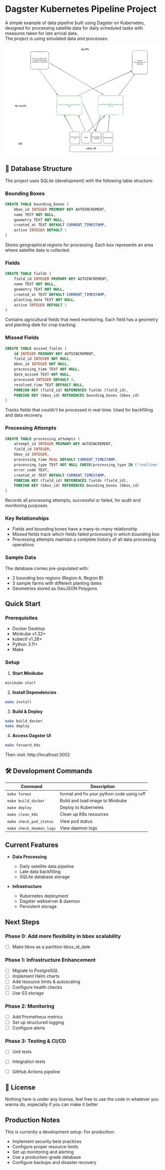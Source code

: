 # Dagster Kubernetes Pipeline Project
A simple example of data pipeline built using Dagster on Kubernetes, designed for processing satellite data for daily scheduled tasks with measures taken for late arrival data.  
The project is using simulated data and processes. 

<img src="./design.png">

## 💾 Database Structure

The project uses SQLite (development) with the following table structure:

### Bounding Boxes
```sql
CREATE TABLE bounding_boxes (
    bbox_id INTEGER PRIMARY KEY AUTOINCREMENT,
    name TEXT NOT NULL,
    geometry TEXT NOT NULL,
    created_at TEXT DEFAULT CURRENT_TIMESTAMP,
    active INTEGER DEFAULT 1
)
```
Stores geographical regions for processing. Each box represents an area where satellite data is collected.

### Fields
```sql
CREATE TABLE fields (
    field_id INTEGER PRIMARY KEY AUTOINCREMENT,
    name TEXT NOT NULL,
    geometry TEXT NOT NULL,
    created_at TEXT DEFAULT CURRENT_TIMESTAMP,
    planting_date TEXT NOT NULL,
    active INTEGER DEFAULT 1
)
```
Contains agricultural fields that need monitoring. Each field has a geometry and planting date for crop tracking.

### Missed Fields
```sql
CREATE TABLE missed_fields (
    id INTEGER PRIMARY KEY AUTOINCREMENT,
    field_id INTEGER NOT NULL,
    bbox_id INTEGER NOT NULL,
    processing_time TEXT NOT NULL,
    date_missed TEXT NOT NULL,
    processed INTEGER DEFAULT 0,
    resolved_time TEXT DEFAULT NULL,
    FOREIGN KEY (field_id) REFERENCES fields (field_id),
    FOREIGN KEY (bbox_id) REFERENCES bounding_boxes (bbox_id)
)
```
Tracks fields that couldn't be processed in real-time. Used for backfilling and data recovery.

### Processing Attempts
```sql
CREATE TABLE processing_attempts (
    attempt_id INTEGER PRIMARY KEY AUTOINCREMENT,
    field_id INTEGER,
    bbox_id INTEGER,
    processing_time REAL DEFAULT CURRENT_TIMESTAMP,
    processing_type TEXT NOT NULL CHECK(processing_type IN ('realtime', 'reprocessing')),
    error_code TEXT,
    created_at TEXT DEFAULT CURRENT_TIMESTAMP,
    FOREIGN KEY (field_id) REFERENCES fields (field_id),
    FOREIGN KEY (bbox_id) REFERENCES bounding_boxes (bbox_id)
)
```
Records all processing attempts, successful or failed, for audit and monitoring purposes.

### Key Relationships
- Fields and bounding boxes have a many-to-many relationship
- Missed fields track which fields failed processing in which bounding box
- Processing attempts maintain a complete history of all data processing operations

### Sample Data
The database comes pre-populated with:
- 2 bounding box regions (Region A, Region B)
- 3 sample farms with different planting dates
- Geometries stored as GeoJSON Polygons


## Quick Start

### Prerequisites

- Docker Desktop
- Minikube v1.32+
- kubectl v1.28+
- Python 3.11+
- Make

### Setup

1. **Start Minikube**
```bash
minikube start
```

2. **Install Dependencies**
```bash
make install
```

3. **Build & Deploy**
```bash
make build_docker
make deploy
```

4. **Access Dagster UI**
```bash
make forward_k8s
```

Then visit: http://localhost:3002

## 🛠 Development Commands

| Command | Description |
|---------|-------------|
| `make format` | format and fix your python code using ruff |
| `make build_docker` | Build and load image to Minikube |
| `make deploy` | Deploy to Kubernetes |
| `make clean_k8s` | Clean up K8s resources |
| `make check_pod_status` | View pod status |
| `make check_deamon_logs` | View daemon logs |

## Current Features

- **Data Processing**
  - Daily satellite data pipeline
  - Late data backfilling
  - SQLite database storage

- **Infrastructure**
  - Kubernetes deployment
  - Dagster webserver & daemon
  - Persistent storage


## Next Steps

### Phase 0: Add more flexibility in bbox scalability
- [ ] Make bbox as a partition  bbox_id_date

### Phase 1: Infrastructure Enhancement
- [ ] Migrate to PostgreSQL
- [ ] Implement Helm charts
- [ ] Add resource limits & autoscaling
- [ ] Configure health checks
- [ ] Use S3 storage

### Phase 2: Monitoring
- [ ] Add Prometheus metrics
- [ ] Set up structured logging
- [ ] Configure alerts

### Phase 3: Testing & CI/CD
- [ ] Unit tests
- [ ] Integration tests
- [ ] GitHub Actions pipeline


## 📝 License
Nothing here is under any license, feel free to use the code in whatever you wanna do, especially if you can make it better


## Production Notes

This is currently a development setup. For production:
- Implement security best practices
- Configure proper resource limits
- Set up monitoring and alerting
- Use a production-grade database
- Configure backups and disaster recovery
